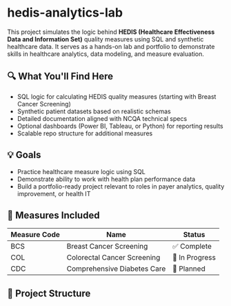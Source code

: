 # hedis-analytics-lab
This project simulates the logic behind **HEDIS (Healthcare Effectiveness Data and Information Set)** quality measures using SQL and synthetic healthcare data. It serves as a hands-on lab and portfolio to demonstrate skills in healthcare analytics, data modeling, and measure evaluation.

## 🔍 What You'll Find Here

- SQL logic for calculating HEDIS quality measures (starting with Breast Cancer Screening)
- Synthetic patient datasets based on realistic schemas
- Detailed documentation aligned with NCQA technical specs
- Optional dashboards (Power BI, Tableau, or Python) for reporting results
- Scalable repo structure for additional measures

## 💡 Goals

- Practice healthcare measure logic using SQL
- Demonstrate ability to work with health plan performance data
- Build a portfolio-ready project relevant to roles in payer analytics, quality improvement, or health IT

## 🧪 Measures Included

| Measure Code | Name                          | Status     |
|--------------|-------------------------------|------------|
| BCS          | Breast Cancer Screening        | ✅ Complete |
| COL          | Colorectal Cancer Screening    | 🚧 In Progress |
| CDC          | Comprehensive Diabetes Care    | 🚧 Planned  |

## 📁 Project Structure

